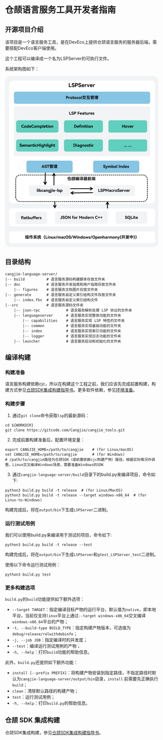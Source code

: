 # 仓颉语言服务工具开发者指南

## 开源项目介绍

该项目是一个语言服务工具，是在DevEco上提供仓颉语言服务的服务器后端，需要搭配DevEco客户端使用。

这个工程可以编译成一个名为LSPServer的可执行文件。

系统架构图如下：

![SystemArchitecture](./figures/lsp-架构.png)

## 目录结构

```text
cangjie-language-server/
|-- build          # 语言服务源码构建脚本存放文件夹
|-- doc            # 语言服务开发指南和用户指南存放文件夹
    |-- figures    # 语言服务文档图片存放文件夹
|-- generate       # 语言服务自定义索引结构文件存放文件夹
    |-- index.fbs  # 语言服务自定义索引结构文件
|--src             # 语言服务源码文件夹
    |-- json-rpc            # 语言服务解析处理 LSP 协议的文件夹
    |-- languageserver      # 语言服务实现整体功能的文件夹
        |-- capabilities    # 语言服务实现 LSP 特性的文件夹
        |-- common          # 语言服务实现基础功能的文件夹
        |-- index           # 语言服务实现索引功能的文件夹
        |-- logger          # 语言服务实现日志功能的文件夹
    |-- launcher            # 语言服务启动和初始化的文件夹
```

## 编译构建

### 构建准备

语言服务构建依赖cjc，所以在构建这个工程之前，我们应该先完成前置构建，构建方式参见[仓颉SDK集成构建指导书](https://gitcode.com/Cangjie/cangjie_build/blob/dev/README_zh.md)。更多软件依赖，参见[环境准备](https://gitcode.com/Cangjie/cangjie_build/blob/dev/docs/env_zh.md)。

### 构建步骤

1. 通过`git clone`命令获取`lsp`的最新源码：

```shell
cd ${WORKDIR}
git clone https://gitcode.com/Cangjie/cangjie_tools.git
```

2. 完成前置构建准备后，配置环境变量：

```shell
export CANGJIE_HOME=/path/to/cangjie    # (for Linux/macOS)
set CANGJIE_HOME=/path/to/cangjie       # (for Windows)
# /path/to/cangjie路径为仓颉SDK（或前置依赖cjc构建产物）路径，根据实际情况作调整。Linux交叉编译Windows场景，需要准备Windows的SDK
```

3. 通过`cangjie-language-server/build`目录下的build.py来编译项目，命令如下:

```shell
python3 build.py build -t release  # (for Linux/MacOS)
python3 build.py build -t release --target windows-x86_64  # (for Linux-to-Windows)
```

构建完成后，将在`output/bin`下生成`LSPServer`二进制。

### 运行测试用例

我们可以使用build.py来编译用于测试的项目，命令如下:

```shell
python3 build.py build -t release --test
```

构建完成后，将在`output/bin`下生成`LSPServer`和`gtest_LSPServer_test`二进制。

使用以下命令运行测试用例：

```shell
python3 build.py test
```

### 更多构建选项

`build.py`的`build`功能提供如下额外选项：

- `--target TARGET`：指定编译目标产物的运行平台，默认值为`native`，即本地平台，当前仅支持`linux`平台上通过`--target windows-x86_64`交叉编译`windows-x86_64`平台的产物；
- `-t, --build-type BUILD_TYPE`：指定构建产物版本，可选值为`debug/release/relwithdebinfo`；
- `-j, --job JOB`：指定编译时的并发度；
- `--test`：编译运行测试用例的产物；
- `-h, --help`：打印`build`功能的帮助信息。

此外，`build.py`还提供如下额外功能：

- `install [--prefix PREFIX]`：将构建产物安装到指定路径，不指定路径时默认为`cangjie-language-server/output/bin`目录，`install` 前需要先正确执行 `build`；
- `clean`：清除默认路径的构建产物；
- `test`：运行测试用例；
- `-h, --help`：打印`build.py`的帮助信息。

## 仓颉 SDK 集成构建

仓颉SDK集成构建，参见[仓颉SDK集成构建指导书](https://gitcode.com/Cangjie/cangjie_build/blob/dev/README_zh.md)。
